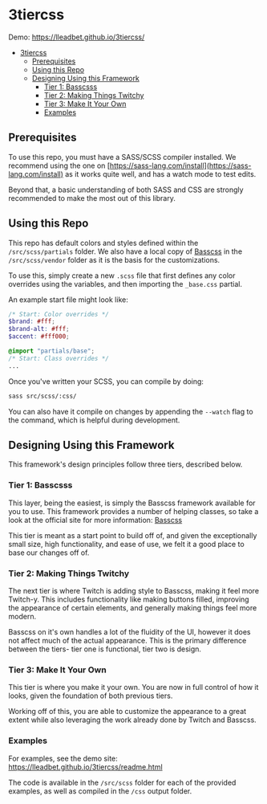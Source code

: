 # 3tiercss
Demo: https://lleadbet.github.io/3tiercss/

- [3tiercss](#3tiercss)
  - [Prerequisites](#prerequisites)
  - [Using this Repo](#using-this-repo)
  - [Designing Using this Framework](#designing-using-this-framework)
    - [Tier 1: Basscsss](#tier-1-basscsss)
    - [Tier 2: Making Things Twitchy](#tier-2-making-things-twitchy)
    - [Tier 3: Make It Your Own](#tier-3-make-it-your-own)
    - [Examples](#examples)


## Prerequisites 

To use this repo, you must have a SASS/SCSS compiler installed. We recommend using the one on [https://sass-lang.com/install](https://sass-lang.com/install) as it works quite well, and has a watch mode to test edits. 


Beyond that, a basic understanding of both SASS and CSS are strongly recommended to make the most out of this library.  

## Using this Repo

This repo has default colors and styles defined within the `/src/scss/partials` folder. We also have a local copy of [Basscss](https://basscss.com/) in the `/src/scss/vendor` folder as it is the basis for the customizations. 

To use this, simply create a new `.scss` file that first defines any color overrides using the variables, and then importing the `_base.css` partial. 

An example start file might look like:

```scss
/* Start: Color overrides */
$brand: #fff;
$brand-alt: #fff;
$accent: #fff000;

@import "partials/base";
/* Start: Class overrides */
...
```

Once you've written your SCSS, you can compile by doing: 

```sh
sass src/scss/:css/
```

You can also have it compile on changes by appending the `--watch` flag to the command, which is helpful during development. 

## Designing Using this Framework

This framework's design principles follow three tiers, described below. 

### Tier 1: Basscsss

This layer, being the easiest, is simply the Basscss framework available for you to use. This framework provides a number of helping classes, so take a look at the official site for more information: [Basscss](https://basscss.com/)

This tier is meant as a start point to build off of, and given the exceptionally small size, high functionality, and ease of use, we felt it a good place to base our changes off of. 

### Tier 2: Making Things Twitchy

The next tier is where Twitch is adding style to Basscss, making it feel more Twitch-y. This includes functionality like making buttons filled, improving the appearance of certain elements, and generally making things feel more modern. 

Basscss on it's own handles a lot of the fluidity of the UI, however it does not affect much of the actual appearance. This is the primary difference between the tiers- tier one is functional, tier two is design. 

### Tier 3: Make It Your Own

This tier is where you make it your own. You are now in full control of how it looks, given the foundation of both previous tiers. 

Working off of this, you are able to customize the appearance to a great extent while also leveraging the work already done by Twitch and Basscss. 

### Examples

For examples, see the demo site: https://lleadbet.github.io/3tiercss/readme.html

The code is available in the `/src/scss` folder for each of the provided examples, as well as compiled in the `/css` output folder. 
